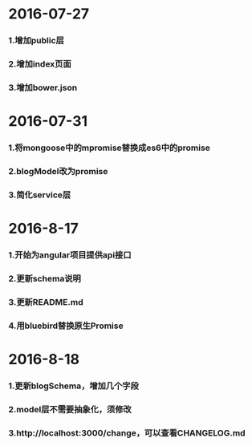 2016-07-27
=====
### 1.增加public层
### 2.增加index页面
### 3.增加bower.json

2016-07-31
=====
### 1.将mongoose中的mpromise替换成es6中的promise
### 2.blogModel改为promise
### 3.简化service层

2016-8-17
=====
### 1.开始为angular项目提供api接口
### 2.更新schema说明
### 3.更新README.md
### 4.用bluebird替换原生Promise

2016-8-18
=====
### 1.更新blogSchema，增加几个字段
### 2.model层不需要抽象化，须修改
### 3.http://localhost:3000/change，可以查看CHANGELOG.md
